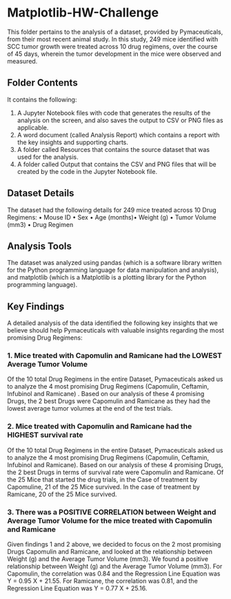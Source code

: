 # Matplotlib-HW-Challenge
This folder pertains to the analysis of a dataset, provided by Pymaceuticals, from their most recent animal study. In this study, 249 mice identified with SCC tumor growth were treated across 10 drug regimens, over the course of 45 days, wherein the tumor development in the mice were observed and measured. 

## Folder Contents
It contains the following:
1.	A Jupyter Notebook files with code that generates the results of the analysis on the screen, and also saves the output to CSV or PNG files as applicable. 
2.	A word document (called Analysis Report) which contains a report with the key insights and supporting charts.
3.	A folder called Resources that contains the source dataset that was used for the analysis.
4.	A folder called Output that contains the CSV and PNG files that will be created by the code in the Jupyter Notebook file.

## Dataset Details
The dataset had the following details for 249 mice treated across 10 Drug Regimens: • Mouse ID • Sex • Age (months)• Weight (g) • Tumor Volume (mm3) • Drug Regimen

## Analysis Tools
The dataset was analyzed using pandas (which is a software library written for the Python programming language for data manipulation and analysis), and matplotlib (which is a Matplotlib is a plotting library for the Python programming language). 

## Key Findings
A detailed analysis of the data identified the following key insights that we believe should help Pymaceuticals with valuable insights regarding the most promising Drug Regimens:
### 1. Mice treated with Capomulin and Ramicane had the LOWEST Average Tumor Volume
Of the 10 total Drug Regimens in the entire Dataset, Pymaceuticals asked us to analyze the 4 most promising Drug Regimens (Capomulin, Ceftamin, Infubinol and Ramicane) . Based on our analysis of these 4 promising Drugs, the 2 best Drugs were Capomulin and Ramicane as they had the lowest average tumor volumes at the end of the test trials.
### 2. Mice treated with Capomulin and Ramicane had the HIGHEST survival rate
Of the 10 total Drug Regimens in the entire Dataset, Pymaceuticals asked us to analyze the 4 most promising Drug Regimens (Capomulin, Ceftamin, Infubinol and Ramicane). Based on our analysis of these 4 promising Drugs, the 2 best Drugs in terms of survival rate were Capomulin and Ramicane. Of the 25 Mice that started the drug trials, in the Case of treatment by Capomuline, 21 of the 25 Mice survived. In the case of treatment by Ramicane, 20 of the 25 Mice survived.
### 3. There was a POSITIVE CORRELATION between Weight and Average Tumor Volume for the mice treated with Capomulin and Ramicane
Given findings 1 and 2 above, we decided to focus on the 2 most promising Drugs Capomulin and Ramicane, and looked at the relationship between Weight (g) and the Average Tumor Volume (mm3). We found a positive relationship between Weight (g) and the Average Tumor Volume (mm3). For Capomulin, the correlation was 0.84 and the Regression Line Equation was Y = 0.95 X + 21.55. For Ramicane, the correlation was 0.81, and the Regression Line Equation was Y = 0.77 X + 25.16.

